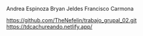 Andrea Espinoza
Bryan Jeldes
Francisco Carmona

https://github.com/TheNefelin/trabajo_grupal_02.git
https://tdcachureando.netlify.app/

